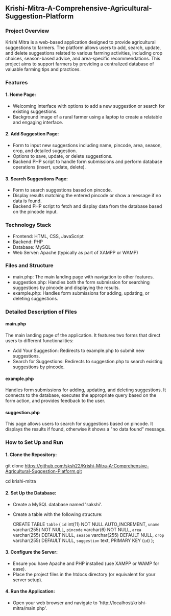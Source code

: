 ## Krishi-Mitra-A-Comprehensive-Agricultural-Suggestion-Platform
### Project Overview
Krishi Mitra is a web-based application designed to provide agricultural suggestions to farmers. The platform allows users to add, search, update, and delete suggestions related to various farming activities, including crop choices, season-based advice, and area-specific recommendations. This project aims to support farmers by providing a centralized database of valuable farming tips and practices.
### Features
#### 1. Home Page:
- Welcoming interface with options to add a new suggestion or search for existing suggestions.
- Background image of a rural farmer using a laptop to create a relatable and engaging interface.
#### 2. Add Suggestion Page:
- Form to input new suggestions including name, pincode, area, season, crop, and detailed suggestion.
- Options to save, update, or delete suggestions.
- Backend PHP script to handle form submissions and perform database operations (insert, update, delete).
#### 3. Search Suggestions Page:
- Form to search suggestions based on pincode.
- Display results matching the entered pincode or show a message if no data is found.
- Backend PHP script to fetch and display data from the database based on the pincode input.

### Technology Stack
- Frontend: HTML, CSS, JavaScript
- Backend: PHP
- Database: MySQL
- Web Server: Apache (typically as part of XAMPP or WAMP)

### Files and Structure
- main.php: The main landing page with navigation to other features.
- suggestion.php: Handles both the form submission for searching suggestions by pincode and displaying the results.
- example.php: Handles form submissions for adding, updating, or deleting suggestions.

### Detailed Description of Files
#### main.php
The main landing page of the application. It features two forms that direct users to different functionalities:

- Add Your Suggestion: Redirects to example.php to submit new suggestions.
- Search for Suggestions: Redirects to suggestion.php to search existing suggestions by pincode.
#### example.php
Handles form submissions for adding, updating, and deleting suggestions. It connects to the database, executes the appropriate query based on the form action, and provides feedback to the user.
#### suggestion.php
This page allows users to search for suggestions based on pincode. It displays the results if found, otherwise it shows a "no data found" message.

### How to Set Up and Run

#### 1. Clone the Repository:
git clone https://github.com/sksh22/Krishi-Mitra-A-Comprehensive-Agricultural-Suggestion-Platform.git

cd krishi-mitra

#### 2. Set Up the Database:
- Create a MySQL database named 'sakshi'.
- Create a table with the following structure:
  
  CREATE TABLE `table` (
  `id` int(11) NOT NULL AUTO_INCREMENT,
  `uname` varchar(255) NOT NULL,
  `pincode` varchar(6) NOT NULL,
  `area` varchar(255) DEFAULT NULL,
  `season` varchar(255) DEFAULT NULL,
  `crop` varchar(255) DEFAULT NULL,
  `suggestion` text,
  PRIMARY KEY (`id`)
);

#### 3. Configure the Server:
- Ensure you have Apache and PHP installed (use XAMPP or WAMP for ease).
- Place the project files in the htdocs directory (or equivalent for your server setup).

#### 4. Run the Application:
- Open your web browser and navigate to 'http://localhost/krishi-mitra/main.php'.
